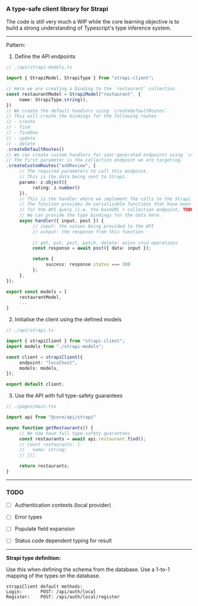### A type-safe client library for Strapi

The code is still very much a WIP while the core learning objective is to build a strong understanding of Typescript's type inference system.

---
Pattern:

1. Define the API endpoints
```Typescript
// ./api/strapi-models.ts

import { StrapiModel, StrapiType } from "strapi-client";

// Here we are creating a binding to the `restaurant` collection.
const restaurantModel = StrapiModel("restaurant", {
     name: StrapiType.string(),
})
// We create the default handlers using `createDefaultRoutes`.
// This will create the bindings for the following routes
// - create
// - find
// - findOne
// - update
// - delete
.createDefaultRoutes()
// We can create custom handlers for user-generated endpoints using `createCustomRoutes`.
// The first parameter is the collection endpoint we are targeting.
.createCustomRoutes("addReview", {
     // The required parameters to call this endpoint.
     // This is the data being sent to Strapi.
     params: z.object({
          rating: z.number()
     }),
     // This is the handler where we implement the calls to the Strapi API (or any other backend!).
     // The function provides de-serializable functions that have been populated with the context
     // for the API query (i.e. the baseURL + collection endpoint, TODO: add auth token ).
     // We can provide the type bindings for the data here.
     async handler({ input, post }) {
          // input: the values being provided to the API
          // output: the response from this function
          
          // get, put, post, patch, delete: axios crud operations
          const response = await post({ data: input });

          return {
               success: response.status === 200
          };
     },
});

export const models = [
     restaurantModel,
     ...
]
```

2. Initialise the client using the defined models
```Typescript
// ./api/strapi.ts

import { strapiClient } from "strapi-client";
import models from "./strapi-models";

const client = strapiClient({
     endpoint: "localhost", 
     models: models,
});

export default client;
```
3. Use the API with full type-safety guarantees

```Typescript
// ./pages/main.tsx

import api from "@core/api/strapi"

async function getRestaurants() {
     // We now have full type-safety guarantees
     const restaurants = await api.restaurant.find();
     // const restaurants: {
     //   name: string;
     // }[]

     return restaurants;
}
```
---

### TODO

- [ ] Authentication contexts (local provider)
- [ ] Error types
- [ ] Populate field expansion
- [ ] Status code dependent typing for result


---
**Strapi type definition:**


Use this when defining the schema from the database.
Use a 1-to-1 mapping of the types on the database.


``````
strapiClient default methods:
Login:       POST: /api/auth/local
Register:    POST: /api/auth/local/register
``````
